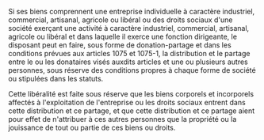 Si ses biens comprennent une entreprise individuelle à caractère industriel, commercial, artisanal, agricole ou libéral ou des droits sociaux d'une société exerçant une activité à caractère industriel, commercial, artisanal, agricole ou libéral et dans laquelle il exerce une fonction dirigeante, le disposant peut en faire, sous forme de donation-partage et dans les conditions prévues aux articles 1075 et 1075-1, la distribution et le partage entre le ou les donataires visés auxdits articles et une ou plusieurs autres personnes, sous réserve des conditions propres à chaque forme de société ou stipulées dans les statuts.

Cette libéralité est faite sous réserve que les biens corporels et incorporels affectés à l'exploitation de l'entreprise ou les droits sociaux entrent dans cette distribution et ce partage, et que cette distribution et ce partage aient pour effet de n'attribuer à ces autres personnes que la propriété ou la jouissance de tout ou partie de ces biens ou droits.
